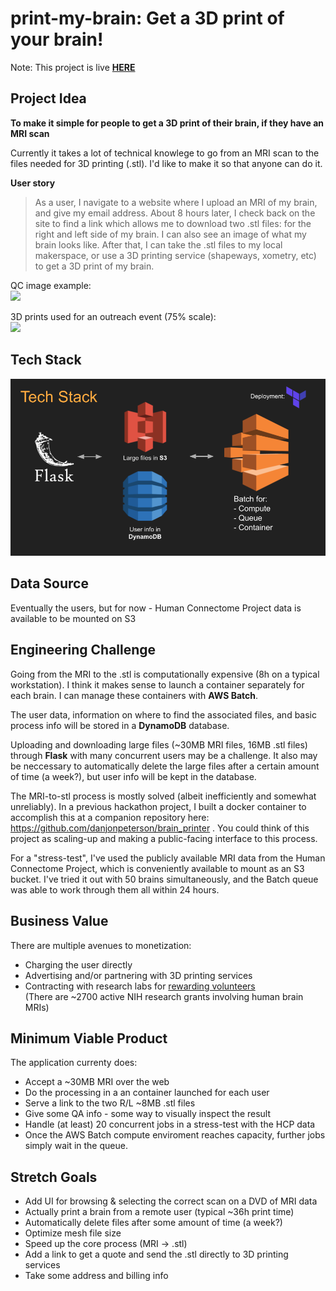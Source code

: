 # print-my-brain: Get a 3D print of your brain!

Note: This project is live [**HERE**](http://geminaltech.com/index)

## Project Idea

**To make it simple for people to get a 3D print of their brain, if they have an MRI scan**

Currently it takes a lot of technical knowlege to go from an MRI scan to the files needed for 3D printing (.stl). I'd like to make it so that anyone can do it.

__User story__
>As a user, I navigate to a website where I upload an MRI of my brain, and give my email address. About 8 hours later, I check back on the site to find a link which allows me to download two .stl files: for the right and left side of my brain. I can also see an image of what my brain looks like. After that, I can take the .stl files to my local makerspace, or use a 3D printing service (shapeways, xometry, etc) to get a 3D print of my brain.

QC image example:  
![](https://camo.githubusercontent.com/119d9d7c250645e0a1beb743df6271a67fd1a201/68747470733a2f2f64616e6a6f6e7065746572736f6e2e6769746875622e696f2f736372617463682f72682e676966)

3D prints used for an outreach event (75% scale):  
![](https://depts.washington.edu/mbwc/content/news-img/413/img_0142.jpg)

## Tech Stack

![tech_stack](tech_stack.png)

## Data Source

Eventually the users, but for now - Human Connectome Project data is available to be mounted on S3

## Engineering Challenge

Going from the MRI to the .stl is computationally expensive (8h on a typical workstation). I think it makes sense to launch a container separately for each brain. I can manage these containers with **AWS Batch**.

The user data, information on where to find the associated files, and basic process info will be stored in a **DynamoDB** database.

Uploading and downloading large files (\~30MB MRI files, 16MB .stl files) through **Flask** with many concurrent users may be a challenge. It also may be neccessary to automatically delete the large files after a certain amount of time (a week?), but user info will be kept in the database.

The MRI-to-stl process is mostly solved (albeit inefficiently and somewhat unreliably). In a previous hackathon project, I built a docker container to accomplish this at a companion repository here: https://github.com/danjonpeterson/brain_printer . You could think of this project as scaling-up and making a public-facing interface to this process.

For a "stress-test", I've used the publicly available MRI data from the Human Connectome Project, which is conveniently available to mount as an S3 bucket. I've tried it out with 50 brains simultaneously, and the Batch queue was able to work through them all within 24 hours.

## Business Value

There are multiple avenues to monetization:  

- Charging the user directly  
- Advertising and/or partnering with 3D printing services  
- Contracting with research labs for [rewarding volunteers](https://www.thestar.com/calgary/2019/02/28/children-getting-models-of-their-brains-as-thank-you-gifts-for-helping-calgary-mri-study.html)  
(There are ~2700 active NIH research grants involving human brain MRIs)

## Minimum Viable Product

The application currenty does:

- Accept a ~30MB MRI over the web 
- Do the processing in a an container launched for each user  
- Serve a link to the two R/L ~8MB .stl files
- Give some QA info - some way to visually inspect the result
- Handle (at least) 20 concurrent jobs in a stress-test with the HCP data
- Once the AWS Batch compute enviroment reaches capacity, further jobs simply wait in the queue.

## Stretch Goals

- Add UI for browsing & selecting the correct scan on a DVD of MRI data
- Actually print a brain from a remote user (typical ~36h print time)
- Automatically delete files after some amount of time (a week?)
- Optimize mesh file size
- Speed up the core process (MRI -> .stl)
- Add a link to get a quote and send the .stl directly to 3D printing services
- Take some address and billing info

